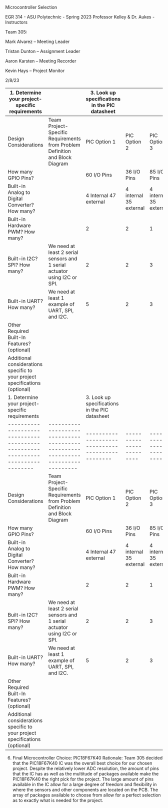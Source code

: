 Microcontroller Selection



EGR 314 - ASU Polytechnic - Spring 2023
Professor Kelley & Dr. Aukes - Instructors


Team 305:

Mark Alvarez – Meeting Leader

Tristan Dunton – Assignment Leader

Aaron Karsten – Meeting Recorder

Kevin Hays – Project Monitor



2/8/23


| 1. Determine your project-specific requirements                              |                                                                               | 3. Look up specifications in the PIC datasheet |                        |                        |
|------------------------------------------------------------------------------|-------------------------------------------------------------------------------|------------------------------------------------|------------------------|------------------------|
| Design Considerations                                                        | Team Project-Specific Requirements  from Problem Definition and Block Diagram | PIC Option 1                                   | PIC Option 2           | PIC Option 3           |
| How many GPIO Pins?                                                          |                                                                               | 60 I/O Pins                                    | 36 I/O Pins            | 85 I/O Pins            |
| Built-in Analog to Digital Converter? How many?                              |                                                                               | 4 Internal 47 external                         | 4 internal 35 external | 4 internal 35 external |
| Built-in Hardware PWM? How many?                                             |                                                                               | 2                                              | 2                      | 1                      |
| Built-in I2C? SPI? How many?                                                 | We need at least 2 serial sensors and 1 serial actuator using I2C or SPI.     | 2                                              | 2                      | 3                      |
| Built-in UART? How many?                                                     | We need at least 1 example of UART, SPI, and I2C.                             | 5                                              | 2                      | 3                      |
| Other Required Built-In Features? (optional)                                 |                                                                               |                                                |                        |                        |
| Additional considerations specific to your project specifications (optional) |                                                                               |                                                |                        |                        |
| 1. Determine your project-specific requirements                              |                                                                               | 3. Look up specifications in the PIC datasheet |                        |                        |
|------------------------------------------------------------------------------|-------------------------------------------------------------------------------|------------------------------------------------|------------------------|------------------------|
| Design Considerations                                                        | Team Project-Specific Requirements  from Problem Definition and Block Diagram | PIC Option 1                                   | PIC Option 2           | PIC Option 3           |
| How many GPIO Pins?                                                          |                                                                               | 60 I/O Pins                                    | 36 I/O Pins            | 85 I/O Pins            |
| Built-in Analog to Digital Converter? How many?                              |                                                                               | 4 Internal 47 external                         | 4 internal 35 external | 4 internal 35 external |
| Built-in Hardware PWM? How many?                                             |                                                                               | 2                                              | 2                      | 1                      |
| Built-in I2C? SPI? How many?                                                 | We need at least 2 serial sensors and 1 serial actuator using I2C or SPI.     | 2                                              | 2                      | 3                      |
| Built-in UART? How many?                                                     | We need at least 1 example of UART, SPI, and I2C.                             | 5                                              | 2                      | 3                      |
| Other Required Built-In Features? (optional)                                 |                                                                               |                                                |                        |                        |
| Additional considerations specific to your project specifications (optional) |                                                                               |                                                |                        |                        |


6. Final Microcontroller Choice: PIC18F67K40
Rationale: Team 305 decided that the PIC18F67K40 IC was the overall best choice for our chosen project. Despite the relatively lower ADC resolution, the amount of pins that the IC has as well as the multitude of packages available make the PIC18F67K40 the right pick for the project. The large amount of pins available in the IC allow for a large degree of freedom and flexibility in where the sensors and other components are located on the PCB. The array of packages available to choose from allow for a perfect selection as to exactly what is needed for the project.
